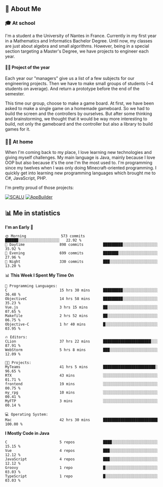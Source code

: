 ## 👀 About Me

### 🎓 At school

I'm a student a the University of Nantes in France. Currently in my first year in a Mathematics and Informatics Bachelor Degree. Until now, my classes are just about algebra and small algorithms. However, being in a special section targeting a Master's Degree, we have projects to engineer each year. 

#### 🔧🔬 Project of the year

Each year our "managers" give us a list of a few subjects for our engineering projects. Then we have to make small groups of students (~4 students on average). And return a prototype before the end of the semester.

This time our group, choose to make a game board. At first, we have been asked to make a single game on a homemade gameboard. So we had to build the screen and the controllers by ourselves. 
But after some thinking and brainstorming, we thought that it would be way more interesting to build, not only the gameboard and the controller but also a library to build games for it.

### 👨‍💻 At home

When I'm coming back to my place, I love learning new technologies and giving myself challenges. My main language is Java, mainly because I love OOP but also because it's the one I'm the most used to. I'm programming since my twelves when I was only doing Minecraft-oriented programming.  I quickly get into learning new programming languages which brought me to C#, JavaScript, PHP. 

I'm pretty proud of those projects:

[![SCALU](https://github-readme-stats.vercel.app/api/pin?username=renardfute&repo=SCALU)](https://github.com/renardfute/scalu)
[![AppBuilder](https://github-readme-stats.vercel.app/api/pin?username=pulsedev2&repo=AppBuilder)](https://github.com/pulsedev2/AppBuilder)

## 📊 Me in statistics
<!--START_SECTION:waka-->
**I'm an Early 🐤** 

```text
🌞 Morning                573 commits         ██████░░░░░░░░░░░░░░░░░░░   22.92 % 
🌆 Daytime                898 commits         █████████░░░░░░░░░░░░░░░░   35.92 % 
🌃 Evening                699 commits         ███████░░░░░░░░░░░░░░░░░░   27.96 % 
🌙 Night                  330 commits         ███░░░░░░░░░░░░░░░░░░░░░░   13.20 % 
```


📊 **This Week I Spent My Time On** 

```text
💬 Programming Languages: 
C                        15 hrs 30 mins      █████████░░░░░░░░░░░░░░░░   36.48 % 
ObjectiveC               14 hrs 58 mins      █████████░░░░░░░░░░░░░░░░   35.23 % 
Vue.js                   3 hrs 15 mins       ██░░░░░░░░░░░░░░░░░░░░░░░   07.65 % 
Makefile                 2 hrs 52 mins       ██░░░░░░░░░░░░░░░░░░░░░░░   06.75 % 
Objective-C              1 hr 40 mins        █░░░░░░░░░░░░░░░░░░░░░░░░   03.95 % 

🔥 Editors: 
CLion                    37 hrs 22 mins      ██████████████████████░░░   87.91 % 
WebStorm                 5 hrs 8 mins        ███░░░░░░░░░░░░░░░░░░░░░░   12.09 % 

🐱‍💻 Projects: 
MyTeams                  41 hrs 5 mins       ████████████████████████░   96.65 % 
RTX                      43 mins             ░░░░░░░░░░░░░░░░░░░░░░░░░   01.71 % 
frontend                 19 mins             ░░░░░░░░░░░░░░░░░░░░░░░░░   00.75 % 
my_rpg                   10 mins             ░░░░░░░░░░░░░░░░░░░░░░░░░   00.41 % 
MyFTP                    3 mins              ░░░░░░░░░░░░░░░░░░░░░░░░░   00.14 % 

💻 Operating System: 
Mac                      42 hrs 30 mins      █████████████████████████   100.00 % 
```

**I Mostly Code in Java** 

```text
C                        5 repos             ████░░░░░░░░░░░░░░░░░░░░░   15.15 % 
Vue                      4 repos             ███░░░░░░░░░░░░░░░░░░░░░░   12.12 % 
JavaScript               4 repos             ███░░░░░░░░░░░░░░░░░░░░░░   12.12 % 
Groovy                   1 repo              █░░░░░░░░░░░░░░░░░░░░░░░░   03.03 % 
TypeScript               1 repo              █░░░░░░░░░░░░░░░░░░░░░░░░   03.03 % 
```




<!--END_SECTION:waka-->
